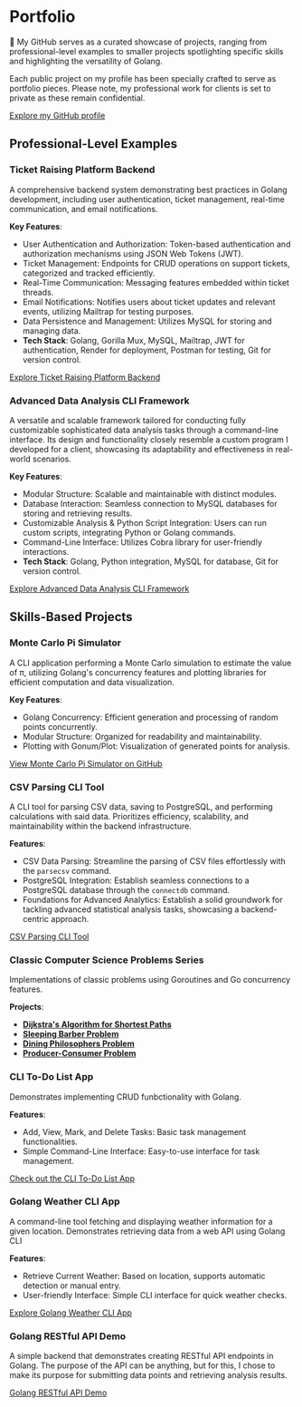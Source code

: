 # Portfolio

🔗 My GitHub serves as a curated showcase of projects, ranging from professional-level examples to smaller projects spotlighting specific skills and highlighting the versatility of Golang.

Each public project on my profile has been specially crafted to serve as portfolio pieces. Please note, my professional work for clients is set to private as these remain confidential.

[Explore my GitHub profile](https://github.com/amy324)

## Professional-Level Examples

### Ticket Raising Platform Backend
A comprehensive backend system demonstrating best practices in Golang development, including user authentication, ticket management, real-time communication, and email notifications.

**Key Features**:
- User Authentication and Authorization: Token-based authentication and authorization mechanisms using JSON Web Tokens (JWT).
- Ticket Management: Endpoints for CRUD operations on support tickets, categorized and tracked efficiently.
- Real-Time Communication: Messaging features embedded within ticket threads.
- Email Notifications: Notifies users about ticket updates and relevant events, utilizing Mailtrap for testing purposes.
- Data Persistence and Management: Utilizes MySQL for storing and managing data.
- **Tech Stack**: Golang, Gorilla Mux, MySQL, Mailtrap, JWT for authentication, Render for deployment, Postman for testing, Git for version control.

[Explore Ticket Raising Platform Backend](https://github.com/amy324/Ticket-Raising-Platform-Backend)

### Advanced Data Analysis CLI Framework
A versatile and scalable framework tailored for conducting fully customizable sophisticated data analysis tasks through a command-line interface. Its design and functionality closely resemble a custom program I developed for a client, showcasing its adaptability and effectiveness in real-world scenarios.

**Key Features**:
- Modular Structure: Scalable and maintainable with distinct modules.
- Database Interaction: Seamless connection to MySQL databases for storing and retrieving results.
- Customizable Analysis & Python Script Integration: Users can run custom scripts, integrating Python or Golang commands.
- Command-Line Interface: Utilizes Cobra library for user-friendly interactions.
- **Tech Stack**: Golang, Python integration, MySQL for database, Git for version control.

[Explore Advanced Data Analysis CLI Framework](https://github.com/amy324/CLI-Framework-for-Advanced-Analysis)

## Skills-Based Projects

### Monte Carlo Pi Simulator
A CLI application performing a Monte Carlo simulation to estimate the value of π, utilizing Golang's concurrency features and plotting libraries for efficient computation and data visualization.

**Key Features**:
- Golang Concurrency: Efficient generation and processing of random points concurrently.
- Modular Structure: Organized for readability and maintainability.
- Plotting with Gonum/Plot: Visualization of generated points for analysis.

[View Monte Carlo Pi Simulator on GitHub](https://github.com/amy324/Golang-Monte-Carlo-Simulator)

### CSV Parsing CLI Tool
A CLI tool for parsing CSV data, saving to PostgreSQL, and performing calculations with said data. Prioritizes efficiency, scalability, and maintainability within the backend infrastructure.

**Features**:
- CSV Data Parsing: Streamline the parsing of CSV files effortlessly with the `parsecsv` command.
- PostgreSQL Integration: Establish seamless connections to a PostgreSQL database through the `connectdb` command.
- Foundations for Advanced Analytics: Establish a solid groundwork for tackling advanced statistical analysis tasks, showcasing a backend-centric approach.

[CSV Parsing CLI Tool](https://github.com/amy324/CLI-CSV-Parsing-Tool)

### Classic Computer Science Problems Series
Implementations of classic problems using Goroutines and Go concurrency features.

**Projects**:
- [**Dijkstra's Algorithm for Shortest Paths**](https://github.com/amy324/Golang-Algorithm-for-Shortest-Paths)
- [**Sleeping Barber Problem**](https://github.com/amy324/Golang-Sleeping-Barber-Problem)
- [**Dining Philosophers Problem**](https://github.com/amy324/Dining-Philosophers-Problem)
- [**Producer-Consumer Problem**](https://github.com/amy324/Dining-Philosophers-Problem)

### CLI To-Do List App
Demonstrates implementing CRUD funbctionality with Golang.

**Features**:
- Add, View, Mark, and Delete Tasks: Basic task management functionalities.
- Simple Command-Line Interface: Easy-to-use interface for task management.

[Check out the CLI To-Do List App](https://github.com/amy324/Golang-Todo-List-CLI-App)

### Golang Weather CLI App
A command-line tool fetching and displaying weather information for a given location. Demonstrates retrieving data from a web API using Golang CLI

**Features**:
- Retrieve Current Weather: Based on location, supports automatic detection or manual entry.
- User-friendly Interface: Simple CLI interface for quick weather checks.

[Explore Golang Weather CLI App](https://github.com/amy324/Golang-CLI-Weather-App)

### Golang RESTful API Demo
A simple backend that demonstrates creating RESTful API endpoints in Golang. The purpose of the API can be anything, but for this, I chose to make its purpose for submitting data points and retrieving analysis results.

[Golang RESTful API Demo](https://github.com/amy324/RESTful-API-Demo-Golang)












